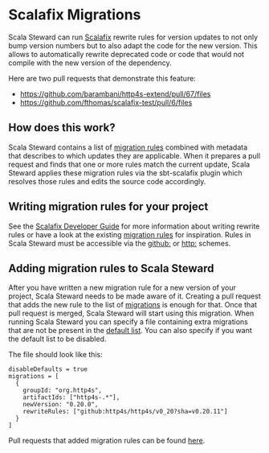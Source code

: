 # Scalafix Migrations

Scala Steward can run [Scalafix][Scalafix] rewrite rules for version updates
to not only bump version numbers but to also adapt the code for the new
version. This allows to automatically rewrite deprecated code or code that
would not compile with the new version of the dependency.

Here are two pull requests that demonstrate this feature:
 * https://github.com/barambani/http4s-extend/pull/67/files
 * https://github.com/fthomas/scalafix-test/pull/6/files

## How does this work?

Scala Steward contains a list of [migration rules][migrations] combined with
metadata that describes to which updates they are applicable. When it prepares
a pull request and finds that one or more rules match the current update,
Scala Steward applies these migration rules via the sbt-scalafix plugin
which resolves those rules and edits the source code accordingly.

## Writing migration rules for your project

See the [Scalafix Developer Guide][scalafix-dev-guide] for more information
about writing rewrite rules or have a look at the existing
[migration rules][migrations] for inspiration. Rules in Scala Steward must be
accessible via the [github:][using-github] or [http:][using-http] schemes.

## Adding migration rules to Scala Steward

After you have written a new migration rule for a new version of your project,
Scala Steward needs to be made aware of it. Creating a pull request that adds
the new rule to the list of [migrations][migrations] is enough for that. Once
that pull request is merged, Scala Steward will start using this migration.
When running Scala Steward you can specify a file containing extra migrations
that are not be present in the [default list][migrations].
You can also specify if you want the default list to be disabled.

The file should look like this:
```hocon
disableDefaults = true
migrations = [
  {
    groupId: "org.http4s",
    artifactIds: ["http4s-.*"],
    newVersion: "0.20.0",
    rewriteRules: ["github:http4s/http4s/v0_20?sha=v0.20.11"]
  }
]
```

Pull requests that added migration rules can be found [here][scalafix-prs].

[Scalafix]: https://scalacenter.github.io/scalafix/
[migrations]: https://github.com/fthomas/scala-steward/blob/master/modules/core/src/main/resources/scalafix-migrations.conf
[scalafix-dev-guide]: https://scalacenter.github.io/scalafix/docs/developers/setup.html
[using-github]: https://scalacenter.github.io/scalafix/docs/developers/sharing-rules.html#using-github
[using-http]: https://scalacenter.github.io/scalafix/docs/developers/sharing-rules.html#using-http
[scalafix-prs]: https://github.com/fthomas/scala-steward/pulls?q=label%3Ascalafix-migration
